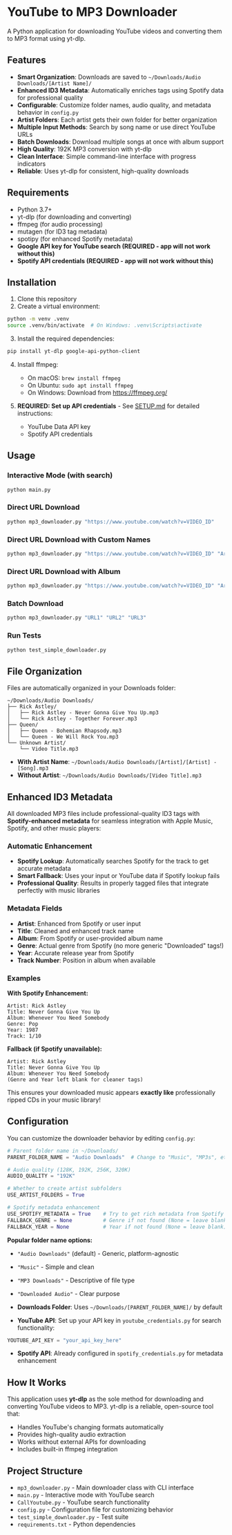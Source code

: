 # YouTube to MP3 Downloader

A Python application for downloading YouTube videos and converting them to MP3 format using yt-dlp.

## Features

- **Smart Organization**: Downloads are saved to `~/Downloads/Audio Downloads/[Artist Name]/`
- **Enhanced ID3 Metadata**: Automatically enriches tags using Spotify data for professional quality
- **Configurable**: Customize folder names, audio quality, and metadata behavior in `config.py`
- **Artist Folders**: Each artist gets their own folder for better organization
- **Multiple Input Methods**: Search by song name or use direct YouTube URLs
- **Batch Downloads**: Download multiple songs at once with album support
- **High Quality**: 192K MP3 conversion with yt-dlp
- **Clean Interface**: Simple command-line interface with progress indicators
- **Reliable**: Uses yt-dlp for consistent, high-quality downloads

## Requirements

- Python 3.7+
- yt-dlp (for downloading and converting)
- ffmpeg (for audio processing)  
- mutagen (for ID3 tag metadata)
- spotipy (for enhanced Spotify metadata)
- **Google API key for YouTube search (REQUIRED - app will not work without this)**
- **Spotify API credentials (REQUIRED - app will not work without this)**

## Installation

1. Clone this repository
2. Create a virtual environment:
```bash
python -m venv .venv
source .venv/bin/activate  # On Windows: .venv\Scripts\activate
```

3. Install the required dependencies:
```bash
pip install yt-dlp google-api-python-client
```

4. Install ffmpeg:
   - On macOS: `brew install ffmpeg`
   - On Ubuntu: `sudo apt install ffmpeg`
   - On Windows: Download from https://ffmpeg.org/

5. **REQUIRED: Set up API credentials** - See [SETUP.md](SETUP.md) for detailed instructions:
   - YouTube Data API key
   - Spotify API credentials

## Usage

### Interactive Mode (with search)
```bash
python main.py
```

### Direct URL Download
```bash
python mp3_downloader.py "https://www.youtube.com/watch?v=VIDEO_ID"
```

### Direct URL Download with Custom Names
```bash
python mp3_downloader.py "https://www.youtube.com/watch?v=VIDEO_ID" "Artist Name" "Song Title"
```

### Direct URL Download with Album
```bash
python mp3_downloader.py "https://www.youtube.com/watch?v=VIDEO_ID" "Artist Name" "Song Title" "Album Name"
```

### Batch Download
```bash
python mp3_downloader.py "URL1" "URL2" "URL3"
```

### Run Tests
```bash
python test_simple_downloader.py
```

## File Organization

Files are automatically organized in your Downloads folder:

```
~/Downloads/Audio Downloads/
├── Rick Astley/
│   ├── Rick Astley - Never Gonna Give You Up.mp3
│   └── Rick Astley - Together Forever.mp3
├── Queen/
│   ├── Queen - Bohemian Rhapsody.mp3
│   └── Queen - We Will Rock You.mp3
└── Unknown Artist/
    └── Video Title.mp3
```

- **With Artist Name**: `~/Downloads/Audio Downloads/[Artist]/[Artist] - [Song].mp3`
- **Without Artist**: `~/Downloads/Audio Downloads/[Video Title].mp3`

## Enhanced ID3 Metadata

All downloaded MP3 files include professional-quality ID3 tags with **Spotify-enhanced metadata** for seamless integration with Apple Music, Spotify, and other music players:

### Automatic Enhancement
- **Spotify Lookup**: Automatically searches Spotify for the track to get accurate metadata
- **Smart Fallback**: Uses your input or YouTube data if Spotify lookup fails
- **Professional Quality**: Results in properly tagged files that integrate perfectly with music libraries

### Metadata Fields
- **Artist**: Enhanced from Spotify or user input
- **Title**: Cleaned and enhanced track name
- **Album**: From Spotify or user-provided album name
- **Genre**: Actual genre from Spotify (no more generic "Downloaded" tags!)
- **Year**: Accurate release year from Spotify
- **Track Number**: Position in album when available

### Examples

**With Spotify Enhancement:**
```
Artist: Rick Astley
Title: Never Gonna Give You Up
Album: Whenever You Need Somebody
Genre: Pop
Year: 1987
Track: 1/10
```

**Fallback (if Spotify unavailable):**
```
Artist: Rick Astley
Title: Never Gonna Give You Up
Album: Whenever You Need Somebody
(Genre and Year left blank for cleaner tags)
```

This ensures your downloaded music appears **exactly like** professionally ripped CDs in your music library!

## Configuration

You can customize the downloader behavior by editing `config.py`:

```python
# Parent folder name in ~/Downloads/
PARENT_FOLDER_NAME = "Audio Downloads"  # Change to "Music", "MP3s", etc.

# Audio quality (128K, 192K, 256K, 320K)
AUDIO_QUALITY = "192K"

# Whether to create artist subfolders
USE_ARTIST_FOLDERS = True

# Spotify metadata enhancement
USE_SPOTIFY_METADATA = True    # Try to get rich metadata from Spotify
FALLBACK_GENRE = None          # Genre if not found (None = leave blank)
FALLBACK_YEAR = None           # Year if not found (None = leave blank)
```

**Popular folder name options:**
- `"Audio Downloads"` (default) - Generic, platform-agnostic
- `"Music"` - Simple and clean
- `"MP3 Downloads"` - Descriptive of file type
- `"Downloaded Audio"` - Clear purpose

- **Downloads Folder**: Uses `~/Downloads/[PARENT_FOLDER_NAME]/` by default
- **YouTube API**: Set up your API key in `youtube_credentials.py` for search functionality:
```python
YOUTUBE_API_KEY = "your_api_key_here"
```
- **Spotify API**: Already configured in `spotify_credentials.py` for metadata enhancement

## How It Works

This application uses **yt-dlp** as the sole method for downloading and converting YouTube videos to MP3. yt-dlp is a reliable, open-source tool that:

- Handles YouTube's changing formats automatically
- Provides high-quality audio extraction
- Works without external APIs for downloading
- Includes built-in ffmpeg integration

## Project Structure

- `mp3_downloader.py` - Main downloader class with CLI interface
- `main.py` - Interactive mode with YouTube search
- `CallYoutube.py` - YouTube search functionality
- `config.py` - Configuration file for customizing behavior
- `test_simple_downloader.py` - Test suite
- `requirements.txt` - Python dependencies
